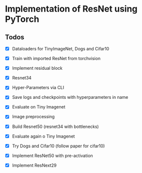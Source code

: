 # Implementation of ResNet using PyTorch

## Todos
- [x] Dataloaders for TinyImageNet, Dogs and Cifar10
- [x] Train with imported ResNet from torchvision
- [x] Implement residual block
- [x] Resnet34
- [x] Hyper-Parameters via CLI
- [x] Save logs and checkpoints with hyperparameters in name
- [x] Evaluate on Tiny Imagenet
- [x] Image preprocessing
- [x] Build Resnet50 (resnet34 with bottlenecks)
- [x] Evaluate again o Tiny Imagenet
- [x] Try Dogs and Cifar10 (follow paper for cifar10)
- [x] Implement ResNet50 with pre-activation
- [x] Implement ResNext29

